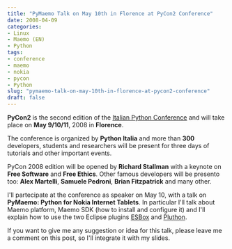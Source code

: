 ```yaml
---
title: "PyMaemo Talk on May 10th in Florence at PyCon2 Conference"
date: 2008-04-09
categories: 
- Linux
- Maemo (EN)
- Python
tags: 
- conference
- maemo
- nokia
- pycon
- Python
slug: "pymaemo-talk-on-may-10th-in-florence-at-pycon2-conference"
draft: false
---
```


**PyCon2** is the second edition of the [Italian Python Conference](http://www.pycon.it/) and will
take place on **May 9/10/11**, 2008 in **Florence**.

The conference is organized by **Python Italia** and more than
**300** developers, students and researchers
will be present for three days of tutorials and other important events.

PyCon 2008 edition will be opened by **Richard Stallman** with a keynote on **Free Software** and **Free Ethics**. 
Other famous developers will be presento too: **Alex Martelli**, **Samuele Pedroni**, **Brian Fitzpatrick** and many other.

I'll partecipate at the conference as speaker on May 10, with a talk on **PyMaemo: Python for Nokia Internet Tablets**.
In particular I'll talk about Maemo platform, Maemo SDK (how to install and configure it) and I'll explain how to use the two Eclipse plugins
[ESBox](http://esbox.garage.maemo.org/) and [Pluthon](http://pluthon.garage.maemo.org/).

If you want to give me any suggestion or idea for this talk, please
leave me a comment on this post, so I'll integrate it with my slides.

